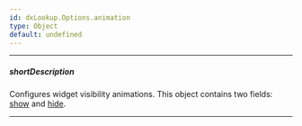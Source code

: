 ```yaml
---
id: dxLookup.Options.animation
type: Object
default: undefined
---
```

---
##### shortDescription
Configures widget visibility animations. This object contains two fields: [show](/Documentation/ApiReference/UI_Widgets/dxLookup/Configuration/animation/#show) and [hide](/Documentation/ApiReference/UI_Widgets/dxLookup/Configuration/animation/#hide).

---
